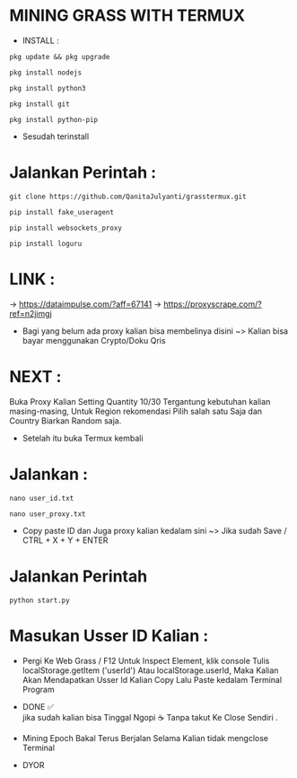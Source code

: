 # MINING GRASS WITH TERMUX



* INSTALL : 


```
pkg update && pkg upgrade
```
```
pkg install nodejs
```
```
pkg install python3
```
```
pkg install git
```
```
pkg install python-pip
```


* Sesudah terinstall 


# Jalankan Perintah  : 

```
git clone https://github.com/QanitaJulyanti/grasstermux.git
```
```
pip install fake_useragent
```
```
pip install websockets_proxy
```
```
pip install loguru
```




# LINK : 


-> https://dataimpulse.com/?aff=67141 
-> https://proxyscrape.com/?ref=n2jimgj



* Bagi yang belum ada proxy kalian bisa membelinya disini
~> Kalian bisa bayar menggunakan Crypto/Doku Qris  


# NEXT : 

Buka Proxy Kalian Setting Quantity 10/30 
Tergantung kebutuhan kalian masing-masing, 
Untuk Region rekomendasi Pilih salah satu Saja dan 
Country Biarkan Random saja. 



* Setelah itu buka Termux kembali 

# Jalankan : 

```
nano user_id.txt
```
```
nano user_proxy.txt
```

* Copy paste ID dan Juga proxy kalian kedalam sini 
~> Jika sudah Save / CTRL + X + Y + ENTER

 

# Jalankan Perintah


```
python start.py
```


# Masukan Usser ID Kalian : 

* Pergi Ke Web Grass / F12 Untuk Inspect Element, klik console
Tulis localStorage.getItem ('userId') Atau  localStorage.userId,
Maka Kalian Akan Mendapatkan Usser Id Kalian 
Copy Lalu Paste kedalam Terminal Program 

* DONE ✅  
jika sudah kalian bisa Tinggal Ngopi ☕️ Tanpa takut 
Ke Close Sendiri .

* Mining Epoch Bakal Terus Berjalan 
Selama Kalian tidak mengclose Terminal 




* DYOR
